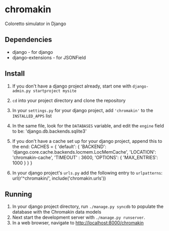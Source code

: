 chromakin
===============

Coloretto simulator in Django

## Dependencies

* django - for django
* django-extensions - for JSONField  

## Install

1. If you don't have a django project already, start one with
`django-admin.py startproject mysite`
2. `cd` into your project directory and clone the repository
3. In your `settings.py` for your django project, add `'chromakin'`
to the `INSTALLED_APPS` list
4. In the same file, look for the `DATABASES` variable, and edit the `engine` field
to be: 'django.db.backends.sqlite3'
5. If you don't have a cache set up for your django project, 
append this to the end:
   CACHES = {
        'default': {
            'BACKEND': 'django.core.cache.backends.locmem.LocMemCache',
            'LOCATION': 'chromakin-cache',
            'TIMEOUT' : 3600,
            'OPTIONS': {
                'MAX_ENTRIES': 1000
            }
        }
    }

6. In your django project's `urls.py` add the following entry to `urlpatterns`:
    url(r'^chromakin/', include('chromakin.urls'))
        
## Running

1. In your django project directory, run `./manage.py syncdb` to populate
the database with the Chromakin data models
2. Next start the development server with `./manage.py runserver`.
3. In a web browser, navigate to [http://localhost:8000/chromakin](http://localhost:8000/chromakin) 
